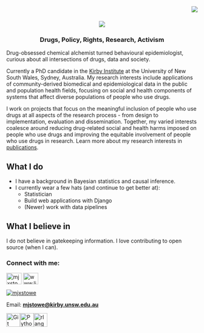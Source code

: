 <!--<h1 align="center">Hi 👋, I'm MJ Stowe</h1>-->
<img align="right" src="https://visitor-badge.laobi.icu/badge?page_id=mjxstowe">

<h1 align="center">
  <a href="https://git.io/typing-svg">
    <img src="https://readme-typing-svg.herokuapp.com/?lines=Hello!+👋;I+am+MJ Stowe&center=true&size=30">
  </a>
</h1>

<h3 align="center">Drugs, Policy, Rights, Research, Activism</h3>

Drug-obsessed chemical alchemist turned behavioural epidemiologist, curious about all intersections of drugs, data and society.

Currently a PhD candidate in the [Kirby Institute](https://www.kirbyinstitute.org.au/) at the University of New South Wales, Sydney, Australia. My research interests include applications of community-derived biomedical and epidemiological data in the public and population health fields, focusing on social and health components of systems that affect diverse populations of people who use drugs. 

I work on projects that focus on the meaningful inclusion of people who use drugs at all aspects of the research process - from design to implementation, evaluation and dissemination. Together, my varied interests coalesce around reducing drug-related social and health harms imposed on people who use drugs and improving the equitable involvement of people who use drugs in research. Learn more about my research interests in [publications](/publication).


<h2>What I do</h2>

- I have a background in Bayesian statistics and causal inference.
- I currently wear a few hats (and continue to get better at):
  - Statistician
  - Build web applications with Django
  - (Newer) work with data pipelines

<h2>What I believe in</h2>
I do not believe in gatekeeping information. I love contributing to open source (when I can). 

<h3 align="left">Connect with me:</h3>
<p align="left">
<a href="https://twitter.com/mjxstowe" target="blank"><img align="center" src="https://raw.githubusercontent.com/rahuldkjain/github-profile-readme-generator/master/src/images/icons/Social/twitter.svg" alt="mjxstowe" height="30" width="40" /></a>
<a href="https://linkedin.com/in/www.linkedin.com/in/mjstowe" target="blank"><img align="center" src="https://raw.githubusercontent.com/rahuldkjain/github-profile-readme-generator/master/src/images/icons/Social/linked-in-alt.svg" alt="www.linkedin.com/in/mjstowe" height="30" width="40" /></a>

<p align="left"> <a href="https://twitter.com/mjxstowe" target="blank"><img src="https://img.shields.io/twitter/follow/mjxstowe?logo=twitter&style=for-the-badge" alt="mjxstowe" /></a> </p>
  
Email: **mjstowe@kirby.unsw.edu.au**

<p align="left">
<a href="https://git-scm.com/" target="_blank" rel="noreferrer"><img src="https://raw.githubusercontent.com/danielcranney/readme-generator/main/public/icons/skills/git-colored.svg" width="36" height="36" alt="Git" /></a><a href="https://www.python.org/" target="_blank" rel="noreferrer"><img src="https://raw.githubusercontent.com/danielcranney/readme-generator/main/public/icons/skills/python-colored.svg" width="36" height="36" alt="Python" /></a><a href="https://www.r-project.org/" target="_blank" rel="noreferrer"><img src="https://raw.githubusercontent.com/danielcranney/readme-generator/main/public/icons/skills/rlang-colored.svg" width="36" height="36" alt="rlang" /></a>
</p>






